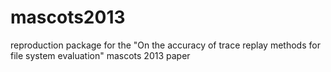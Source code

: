 mascots2013
===========

reproduction package for the "On the accuracy of trace replay methods for file system evaluation" mascots 2013 paper
